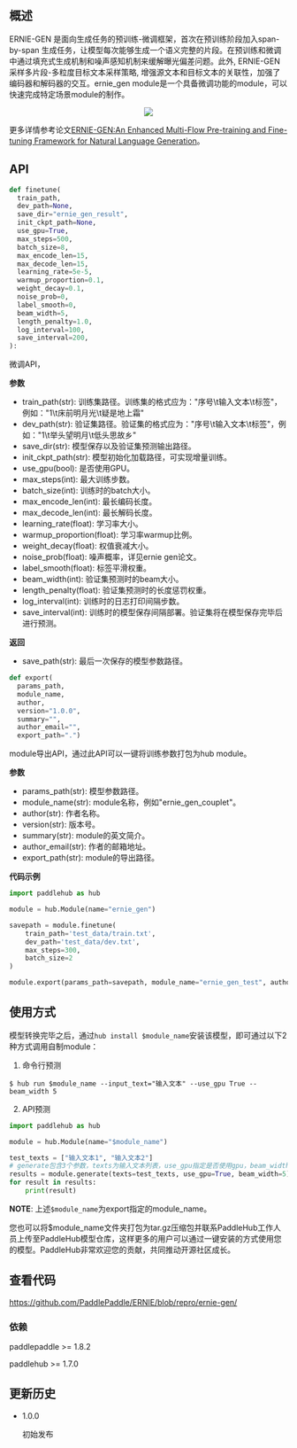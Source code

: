 ## 概述

ERNIE-GEN 是面向生成任务的预训练-微调框架，首次在预训练阶段加入span-by-span 生成任务，让模型每次能够生成一个语义完整的片段。在预训练和微调中通过填充式生成机制和噪声感知机制来缓解曝光偏差问题。此外, ERNIE-GEN 采样多片段-多粒度目标文本采样策略, 增强源文本和目标文本的关联性，加强了编码器和解码器的交互。ernie_gen module是一个具备微调功能的module，可以快速完成特定场景module的制作。
<p align="center">
<img src="https://paddlehub.bj.bcebos.com/resources/multi-flow-attention.png" hspace='10'/> <br />
</p>

更多详情参考论文[ERNIE-GEN:An Enhanced Multi-Flow Pre-training and Fine-tuning Framework for Natural Language Generation](https://arxiv.org/abs/2001.11314)。

## API

```python
def finetune(
  train_path,
  dev_path=None,
  save_dir="ernie_gen_result",
  init_ckpt_path=None,
  use_gpu=True,
  max_steps=500,
  batch_size=8,
  max_encode_len=15,
  max_decode_len=15,
  learning_rate=5e-5,
  warmup_proportion=0.1,
  weight_decay=0.1,
  noise_prob=0,
  label_smooth=0,
  beam_width=5,
  length_penalty=1.0,
  log_interval=100,
  save_interval=200,
):
```

微调API，

**参数**

* train_path(str): 训练集路径。训练集的格式应为："序号\t输入文本\t标签"，例如："1\t床前明月光\t疑是地上霜"
* dev_path(str): 验证集路径。验证集的格式应为："序号\t输入文本\t标签"，例如："1\t举头望明月\t低头思故乡"
* save_dir(str): 模型保存以及验证集预测输出路径。
* init_ckpt_path(str): 模型初始化加载路径，可实现增量训练。
* use_gpu(bool): 是否使用GPU。
* max_steps(int): 最大训练步数。
* batch_size(int): 训练时的batch大小。
* max_encode_len(int): 最长编码长度。
* max_decode_len(int): 最长解码长度。
* learning_rate(float): 学习率大小。
* warmup_proportion(float): 学习率warmup比例。
* weight_decay(float): 权值衰减大小。
* noise_prob(float): 噪声概率，详见ernie gen论文。
* label_smooth(float): 标签平滑权重。
* beam_width(int): 验证集预测时的beam大小。
* length_penalty(float): 验证集预测时的长度惩罚权重。
* log_interval(int): 训练时的日志打印间隔步数。
* save_interval(int): 训练时的模型保存间隔部署。验证集将在模型保存完毕后进行预测。

**返回**

* save_path(str): 最后一次保存的模型参数路径。

```python
def export(
  params_path,
  module_name,
  author,
  version="1.0.0",
  summary="",
  author_email="",
  export_path=".")
```

module导出API，通过此API可以一键将训练参数打包为hub module。

**参数**

* params_path(str): 模型参数路径。
* module_name(str): module名称，例如"ernie_gen_couplet"。
* author(str): 作者名称。
* version(str): 版本号。
* summary(str): module的英文简介。
* author_email(str): 作者的邮箱地址。
* export_path(str): module的导出路径。

**代码示例**

```python
import paddlehub as hub

module = hub.Module(name="ernie_gen")

savepath = module.finetune(
    train_path='test_data/train.txt',
    dev_path='test_data/dev.txt',
    max_steps=300,
    batch_size=2
)

module.export(params_path=savepath, module_name="ernie_gen_test", author="test")
```

## 使用方式

模型转换完毕之后，通过`hub install $module_name`安装该模型，即可通过以下2种方式调用自制module：

1. 命令行预测

```shell
$ hub run $module_name --input_text="输入文本" --use_gpu True --beam_width 5
```

2. API预测
```python
import paddlehub as hub

module = hub.Module(name="$module_name")

test_texts = ["输入文本1", "输入文本2"]
# generate包含3个参数，texts为输入文本列表，use_gpu指定是否使用gpu，beam_width指定beam search宽度。
results = module.generate(texts=test_texts, use_gpu=True, beam_width=5)
for result in results:
    print(result)
```

**NOTE**: 上述`$module_name`为export指定的module_name。

您也可以将$module_name文件夹打包为tar.gz压缩包并联系PaddleHub工作人员上传至PaddleHub模型仓库，这样更多的用户可以通过一键安装的方式使用您的模型。PaddleHub非常欢迎您的贡献，共同推动开源社区成长。

## 查看代码

https://github.com/PaddlePaddle/ERNIE/blob/repro/ernie-gen/

### 依赖

paddlepaddle >= 1.8.2

paddlehub >= 1.7.0


## 更新历史

* 1.0.0

  初始发布
